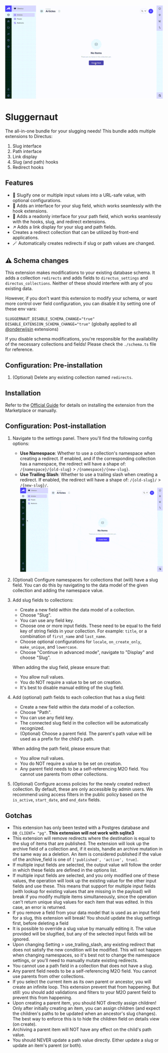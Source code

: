 ![](https://raw.githubusercontent.com/onderwijsin/directus-extensions/main/packages/directus-bundle-sluggernaut/docs/sluggernaut_main.gif)

# Sluggernaut
The all-in-one bundle for your slugging needs! This bundle adds multiple extensions to Directus:
1. Slug interface
2. Path interface
3. Link display
4. Slug (and path) hooks
5. Redirect hooks


## Features
- 🔗 Slugify one or multiple input values into a URL-safe value, with optional configurations.
- 🎁 Adds an interface for your slug field, which works seamlessly with the hook extensions.
- 🚀 Adds a readonly interface for your path field, which works seamlessly with the hooks, slug, and redirect extensions.
- ↗️ Adds a link display for your slug and path fields.
- Creates a redirect collection that can be utilized by front-end applications.
- 🪄 Automatically creates redirects if slug or path values are changed.

## ⚠️ Schema changes
This extension makes modifications to your existing database schema. It adds a collection `redirects` and adds fields to `directus_settings` and `directus_collections`. Neither of these should interfere with any of you existing data.

However, if you don't want this extension to modify your schema, or want more control over field configuration, you can disable it by setting one of these env vars:

`SLUGGERNAUT_DISABLE_SCHEMA_CHANGE="true"`   
`DISABLE_EXTENSION_SCHEMA_CHANGE="true"` (globally applied to all [@onderwijsin](https://github.com/onderwijsin/directus-extensions/tree/feat/cache-flush) extensions)   
   
If you disable schema modifications, you're responsible for the availability of the necessary collections and fields! Please check the `./schema.ts` file for reference.

## Configuration: Pre-installation
1. (Optional) Delete any existing collection named `redirects`.

## Installation
Refer to the [Official Guide](https://docs.directus.io/extensions/installing-extensions.html) for details on installing the extension from the Marketplace or manually.

## Configuration: Post-installation
1. Navigate to the settings panel. There you'll find the following config options:
   - **Use Namespace**: Whether to use a collection's namespace when creating a redirect. If enabled, and if the corresponding collection has a namespace, the redirect will have a shape of: `/{namespace}/{old-slug}` > `/{namespace}/{new-slug}`.
   - **Use Trailing Slash**: Whether to use a trailing slash when creating a redirect. If enabled, the redirect will have a shape of: `/{old-slug}/` > `/{new-slug}/`.
      ![](https://raw.githubusercontent.com/onderwijsin/directus-extensions/main/packages/directus-bundle-sluggernaut/docs/sluggernaut_settings.gif)
   
2. (Optional) Configure namespaces for collections that (will) have a slug field. You can do this by navigating to the data model of the given collection and adding the namespace value.
   
3. Add slug fields to collections:
   - Create a new field within the data model of a collection.
   - Choose "Slug".
   - You can use any field key.
   - Choose one or more input fields. These need to be equal to the field key of string fields in your collection. For example: `title`, or a combination of `first_name` and `last_name`.
   - Choose optional configurations for `locale`, `on_create_only`, `make_unique`, and `lowercase`.
   - Choose "Continue in advanced mode", navigate to "Display" and choose "Slug".
   
   When adding the slug field, please ensure that:
   - You allow null values.
   - You do NOT require a value to be set on creation.
   - It's best to disable manual editing of the slug field.

4. Add (optional) path fields to each collection that has a slug field:
   - Create a new field within the data model of a collection.
   - Choose "Path".
   - You can use any field key.
   - The connected slug field in the collection will be automatically recognized.
   - (Optional) Choose a parent field. The parent's path value will be used as a prefix for the child's path. 

   When adding the path field, please ensure that:
   - You allow null values.
   - You do NOT require a value to be set on creation.
   - Any parent field needs to be a self-referencing M2O field. You cannot use parents from other collections.

5. (Optional) Configure access policies for the newly created redirect collection. By default, these are only accessible by admin users. We recommend using access filters in the public policy based on the `is_active`, `start_date`, and `end_date` fields.

## Gotchas
- This extension has only been tested with a Postgres database and `DB_CLIENT= "pg"`. **This extension will not work with sqlite3**
- This extension will remove redirects where the destination is equal to the slug of items that are published. The extension will look up the archive field of a collection and, if it exists, handle an archive mutation in the same way as a deletion. An item is considered published if the value of the archive_field is one of `['published', 'active', true]`.
- If multiple input fields are selected, the output value will follow the order in which these fields are defined in the options list.
- If multiple input fields are selected, and you only modified one of these values, the operation will look up the existing value for the other input fields and use these. This means that support for multiple input fields (with lookup for existing values that are missing in the payload) will break if you modify multiple items simultaneously, since the operation can't return unique slug values for each item that was edited. In this case, an error is returned.
- If you remove a field from your data model that is used as an input field for a slug, this extension will break! You should update the slug settings first, before deleting a field
- It is possible to override a slug value by manually editing it. The value provided will be slugified, but any of the selected input fields will be ignored.
- Upon changing Setting > use_trailing_slash, any existing redirect that does not satisfy the new condition will be modified. This will not happen when changing namespaces, so it's best not to change the namespace settings, or you'll need to manually mutate existing redirects.
- You cannot use a path field in a collection that does not have a slug.
- Any parent field needs to be a self-referencing M2O field. You cannot use parents from other collections.
- If you select the current item as its own parent or ancestor, you will create an infinite loop. This extension prevent that from happening. But still: you should add validations and filters to your M2O parent field to prevent this from happening.
- Upon creating a parent item, you should NOT directly assign children! Only after initially creating an item, you can assign children (and expect the children's paths to be updated when an ancestor's slug changes). The best way to enforce this is to hide the children field on details view (on create).
- Archiving a parent item will NOT have any effect on the child's path value.
- You should NEVER update a path value directly. Either update a slug or update an item's parent (or both).
